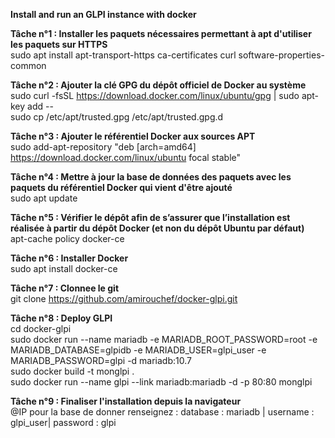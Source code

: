**Install and run an GLPI instance with docker**  

**Tâche n°1 : Installer les paquets nécessaires permettant à apt d'utiliser les paquets sur HTTPS**  
sudo apt install  apt-transport-https  ca-certificates  curl  software-properties-common  

**Tâche n°2 : Ajouter la clé GPG du dépôt officiel de Docker au système**  
sudo curl -fsSL https://download.docker.com/linux/ubuntu/gpg | sudo apt-key add --  
sudo cp /etc/apt/trusted.gpg /etc/apt/trusted.gpg.d  

**Tâche n°3 : Ajouter le référentiel Docker aux sources APT**  
sudo  add-apt-repository  "deb [arch=amd64] https://download.docker.com/linux/ubuntu focal stable"  

**Tâche n°4 : Mettre à jour la base de données des paquets avec les paquets du référentiel Docker qui vient d'être ajouté**  
sudo apt update  

**Tâche n°5 : Vérifier le dépôt afin de s’assurer que l’installation est réalisée à partir du dépôt Docker (et non du dépôt Ubuntu par défaut)**  
apt-cache policy docker-ce  

**Tâche n°6 : Installer Docker**  
sudo apt install docker-ce  

**Tâche n°7 : Clonnee le git**  
git clone https://github.com/amirouchef/docker-glpi.git  

**Tâche n°8 : Deploy GLPI**  
cd docker-glpi  
sudo docker run --name mariadb -e MARIADB_ROOT_PASSWORD=root -e MARIADB_DATABASE=glpidb -e MARIADB_USER=glpi_user -e MARIADB_PASSWORD=glpi -d mariadb:10.7  
sudo docker build -t monglpi .  
sudo docker run --name glpi --link mariadb:mariadb  -d -p 80:80 monglpi  

**Tâche n°9 : Finaliser l'installation depuis la navigateur**   
@IP pour la base de donner renseignez : database : mariadb | username : glpi_user| password : glpi  
